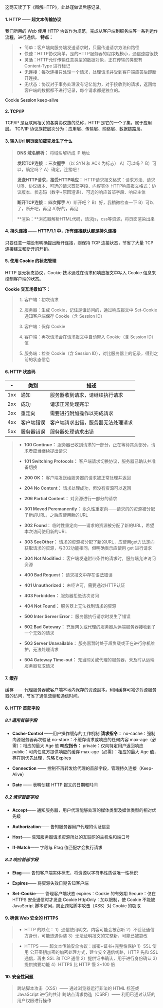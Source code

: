 这两天读了下《图解HTTP》，此处谨做读后感记录。

#### 1. HTTP —— 超文本传输协议
我们所用的 Web 使用 HTTP 协议作为规范，完成从客户端到服务端等一系列运作流程，进行通信。
**特点：**
> * 简单：客户端向服务端发送请求时，只需传送请求方法和路径
> * 快速：HTTP协议简单，是的HTTP服务器的程序规模小，通信速度很快
> * 灵活：HTTP允许传输任意类型的数据对象，正在传输的类型有 Content-Type 进行标记
> * 无连接：每次连接只处理一个请求，处理请求并受到客户端应答后即断开连接。
> * 无状态：协议对于事务处理没有记忆能力，对于接收到的请求，返回给客户端的数据都不进行记录，每个请求都是独立的。


Cookie Session
keep-alive

#### 2. TCP/IP
TCP/IP 是互联网相关的各类协议族的总称，HTTP 是它的一个子集，属于应用层。
TCP/IP 协议族按层次分为：应用层、传输层、网络层、数据链路层。

#### 3. 输入Url 到页面加载完发生了什么
> **DNS 域名解析：** 将域名解析成 IP 地址
>
> **发起TCP连接 ：三次握手** （以 SYN 和 ACK 为标志）
A）可以吗？  B）可以，确定吗？  A）确定，连接吧！
>
> **发送HTTP请求，接受HTTP响应：**
HTTP请求报文格式：请求方法、请求URI、协议版本、可选的请求首部字段、内容实体
HTTP响应报文格式：协议版本、状态码（数字+原因短语）、可选的响应首部字段、响应主体
>
> **断开TCP连接： 四次挥手**
A）断开吧？   B）好，我稍微检查一下   B）可以了，断开吧，再见     A)好的，再见
>
> **渲染：**浏览器解析HTML代码，请求js，css等资源，将页面渲染出来

#### 4. 持久连接 —— HTTP/1.1 中，所有连接默认都是持久连接
只要任意一端没有明确提出断开连接，则保持 TCP 连接状态，节省了大量 TCP 连接建立和断开的开销。

#### 5. 使用 Cookie 的状态管理
HTTP 是无状态协议，Cookie 技术通过在请求和响应报文中写入 Cookie 信息来控制客户端的状态。

**Cookie 交互场景如下：**
> 1) 客户端：初次请求
>
> 2) 服务器：生成 Cookie，记住是谁访问的，通过响应报文中 Set-Cookie 通知客户端保存 Cookie（含 Session ID）
>
> 3) 客户端：保存 Cookie
>
> 4) 客户端：再次请求会在请求报文中自动带入 Cookie（含 Session ID） 值
>
> 5) 服务端：检查 Cookie（含 Session ID），对比服务器上的记录，得到之前的状态信息

#### 6. HTTP 状态码
-|类别|描述
-|-|-
1xx|通知|服务器收到请求，请继续执行请求
2xx|成功|请求正常处理完毕
3xx|重定向|需要进行附加操作以完成请求
4xx|客户端错误|客户端请求出错，服务器无法处理请求
5xx|服务器错误|服务器处理请求出错

> * **100 Continue：** 服务器已收到请求的一部分，正在等待其余部分，请求者应当继续提出请求
> 
> * **101 Switching Protocols：** 客户端请求切换协议，服务器已确认并准备切换
> 
> * **200 OK：** 客户端发送给服务器的请求被正常处理并返回
> 
> * **204 No Content：**  请求处理成功，但没有资源可以返回
> 
> * **206 Partial Content：** 对资源进行一部分的请求
> 
> * **301 Moved Peremanently：** 永久性重定向——请求的的资源被分配了新的URL，之后应使用新的URL
> 
> * **302 Found：** 临时性重定向——请求的资源被分配了新的URL，希望本次访问使用新的URL
> 
> * **303 SeeOther：** 请求的资源被分配了新的URL，应使用get方法定向获取请求的资源，与302功能相同，但明确表示应使用 get 进行请求
> 
> * **304 Not Modified：** 客户端发送附带条件的请求时，服务端允许访问资源
> 
> * **400 Bad Request：** 请求报文中存在语法错误
> 
> * **401 Unauthorized：** 未经许可，需要通过HTTP认证
> 
> * **403 Forbidden：** 服务器拒绝该次访问
> 
> * **404 Not Found：** 服务器上无法找到请求的资源
> 
> * **500 Inter Server Error：** 服务器执行请求时发生了错误
> 
> * **502 Bad Gateway：** 充当网关或代理的服务器从远端服务器接收到了一个无效的请求
> 
> * **503 Server Unavailable：** 服务器暂时处于超负载或正在进行停机维护，无法处理请求
> 
> * **504 Gateway Time-out：** 充当网关或代理的服务器，未及时从远端服务器获取请求

#### 7. 缓存
缓存 —— 代理服务器或客户端本地内保存的资源副本。利用缓存可减少对源服务器的访问，节省了通信流量和通信时间。

#### 8. HTTP 首部字段
##### 8.1 通用首部字段
* **Cache-Control** ——用户操作缓存的工作机制
**请求指令：**
no-cache：强制向源服务器再次验证
no-store：不缓存请求或响应的任何内容
max-age（必需）：相应的最大 Age 值
**响应指令：**
private：仅向特定用户返回响应
public：可向任意方提供响应的缓存
max-age（必需）：相应的最大 Age 值，存在则优先处理，忽略 Expires

* **Connection** —— 控制不再转发给代理的首部字段，管理持久连接（Keep-Alive）

* **Date** —— 表明创建 HTTP 报文的日期和时间

##### 8.2 请求首部字段
* **Accept**—— 通知服务器，用户代理能够处理的媒体类型及媒体类型的相对优先级

* **Authorization**—— 告知服务器用户代理的认证信息

* **Host**—— 告知服务器请求资源所处的互联网的主机名和端口号

* **If-Match**—— 字段与 Etag 值匹配才会执行请求

##### 8.2 响应首部字段
* **Etag**—— 告知客户端实体标志，将资源以字符串性质做唯一性标识

* **Expires**—— 将资源失效日期告知客户端

* **Set-Cookie**—— 管理客户端状态
expires：Cookie 的有效期
Secure：仅在 HTTPS 安全通信时才发送 Cookie
HttpOnly：加以限制，使 Cookie 不能被 JavaScript 脚本访问，防止跨站脚本攻击（XSS）对 Cookie 的窃取

#### 9. 确保 Web 安全的 HTTPS
> * HTTP 的缺点：
> 1）通信使用明文，内容可能会被窃听
>2）不验证通信方身份，可能遭遇伪装
>3）无法证明报文的完整新，可能已被篡改

> * HTTPS —— 超文本传输安全协议：加密+证书+完整性保护
1）SSL 使用 公开密钥加密的加密处理方式，建立安全通信线路，HTTP 先和 SSL 通信，再由 SSL 和 TCP 通信
2）提供证书确认，用于进行身份确认
3）提供摘要功能
4）HTTPS 比 HTTP 慢 2~100 倍

#### 10. 安全性问题
> 跨站脚本攻击（XSS）—— 通过浏览器运行非法的 HTML 标签或 JavaScript 进行的共计
> 跨站点请求伪造（CSRF）—— 利用已通过认证的用户权限进行操作

